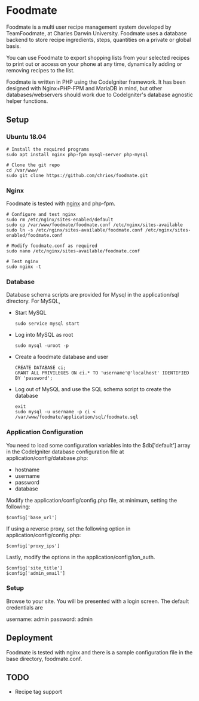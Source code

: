 # Foodmate

Foodmate is a multi user recipe management system developed by TeamFoodmate, at Charles Darwin University. Foodmate uses a database backend to store recipe ingredients, steps, quantities on a private or global basis.

You can use Foodmate to export shopping lists from your selected recipes to print out or access on your phone at any time, dynamically adding or removing recipes to the list.

Foodmate is written in PHP using the CodeIgniter framework. It has been designed with Nginx+PHP-FPM and MariaDB in mind, but other databases/webservers should work due to CodeIgniter's database agnostic helper functions.

## Setup

### Ubuntu 18.04

    # Install the required programs
    sudo apt install nginx php-fpm mysql-server php-mysql

    # Clone the git repo
    cd /var/www/
    sudo git clone https://github.com/chrios/foodmate.git

### Nginx

Foodmate is tested with [nginx](https://www.nginx.com) and php-fpm.

    # Configure and test nginx
    sudo rm /etc/nginx/sites-enabled/default
    sudo cp /var/www/foodmate/foodmate.conf /etc/nginx/sites-available
    sudo ln -s /etc/nginx/sites-available/foodmate.conf /etc/nginx/sites-enabled/foodmate.conf
    
    # Modify foodmate.conf as required
    sudo nano /etc/nginx/sites-available/foodmate.conf
    
    # Test nginx
    sudo nginx -t

### Database

Database schema scripts are provided for Mysql in the application/sql directory. For MySQL,
- Start MySQL
  ```
  sudo service mysql start
  ```
- Log into MySQL as root
  ```
  sudo mysql -uroot -p
  ```
- Create a foodmate database and user
  ```
  CREATE DATABASE ci;
  GRANT ALL PRIVILEGES ON ci.* TO 'username'@'localhost' IDENTIFIED BY 'password';
  ```
- Log out of MySQL and use the SQL schema script to create the database
  ```
  exit
  sudo mysql -u username -p ci < /var/www/foodmate/application/sql/foodmate.sql
  ```

### Application Configuration

You need to load some configuration variables into the $db['default'] array in the CodeIgniter database configuration file at application/config/database.php:
- hostname
- username
- password
- database


Modify the application/config/config.php file, at minimum, setting the following:
```
$config['base_url']
```

If using a reverse proxy, set the following option in application/config/config.php:
```
$config['proxy_ips']
```

Lastly, modify the options in the application/config/ion_auth.
```
$config['site_title']  
$config['admin_email']
```

### Setup

Browse to your site. You will be presented with a login screen. The default credentials are

username: admin 
password: admin

## Deployment

Foodmate is tested with nginx and there is a sample configuration file in the base directory, foodmate.conf.

## TODO

- Recipe tag support
